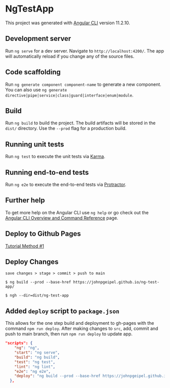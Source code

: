 # NgTestApp

This project was generated with [Angular CLI](https://github.com/angular/angular-cli) version 11.2.10.

## Development server

Run `ng serve` for a dev server. Navigate to `http://localhost:4200/`. The app will automatically reload if you change any of the source files.

## Code scaffolding

Run `ng generate component component-name` to generate a new component. You can also use `ng generate directive|pipe|service|class|guard|interface|enum|module`.

## Build

Run `ng build` to build the project. The build artifacts will be stored in the `dist/` directory. Use the `--prod` flag for a production build.

## Running unit tests

Run `ng test` to execute the unit tests via [Karma](https://karma-runner.github.io).

## Running end-to-end tests

Run `ng e2e` to execute the end-to-end tests via [Protractor](http://www.protractortest.org/).

## Further help

To get more help on the Angular CLI use `ng help` or go check out the [Angular CLI Overview and Command Reference](https://angular.io/cli) page.

## Deploy to Github Pages
[Tutorial Method #1](https://www.logic24by7.com/how-to-deploy-an-angular-app-to-github-pages/)

## Deploy Changes
`save changes > stage > commit > push to main`

`$ ng build --prod --base-href https://johnpgeipel.github.io/ng-test-app/`

`$ ngh --dir=dist/ng-test-app`
## Added ```deploy``` script to ```package.json```
This allows for the one step build and deployment to gh-pages with the command ```npm run deploy```. After making changes to `src`, add, commit and push to main branch, then run `npm run deploy` to update app.
```json
"scripts": {
    "ng": "ng",
    "start": "ng serve",
    "build": "ng build",
    "test": "ng test",
    "lint": "ng lint",
    "e2e": "ng e2e",
    "deploy": "ng build --prod --base-href https://johnpgeipel.github.io/ng-test-app/ && ngh --dir=dist/ng-test-app"
  },
```